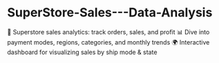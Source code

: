 # SuperStore-Sales---Data-Analysis
🛒 Superstore sales analytics: track orders, sales, and profit 📊 Dive into payment modes, regions, categories, and monthly trends 🌍 Interactive dashboard for visualizing sales by ship mode &amp; state

